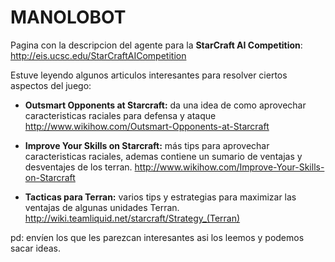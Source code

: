 # MANOLOBOT #

Pagina con la descripcion del agente para la **StarCraft AI Competition**: http://eis.ucsc.edu/StarCraftAICompetition

Estuve leyendo algunos articulos interesantes para resolver ciertos aspectos del juego:

  * **Outsmart Opponents at Starcraft:**
da una idea de como aprovechar caracteristicas raciales para defensa y ataque
http://www.wikihow.com/Outsmart-Opponents-at-Starcraft

  * **Improve Your Skills on Starcraft:**
más tips para aprovechar caracteristicas raciales, ademas contiene un sumario de ventajas y desventajes de los terran.
http://www.wikihow.com/Improve-Your-Skills-on-Starcraft

  * **Tacticas para Terran:**
varios tips y estrategias para maximizar las ventajas de algunas unidades Terran.
http://wiki.teamliquid.net/starcraft/Strategy_(Terran)

pd: envíen los que les parezcan interesantes asi los leemos y podemos sacar ideas.
